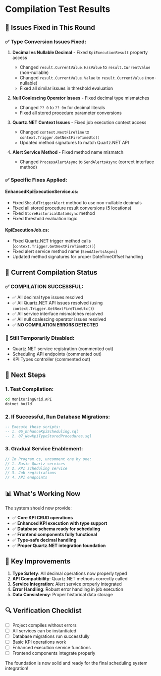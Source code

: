 # Compilation Test Results

## 🔧 **Issues Fixed in This Round**

### **✅ Type Conversion Issues Fixed:**

1. **Decimal vs Nullable Decimal** - Fixed `KpiExecutionResult` property access
   - Changed `result.CurrentValue.HasValue` to `result.CurrentValue` (non-nullable)
   - Changed `result.CurrentValue.Value` to `result.CurrentValue` (non-nullable)
   - Fixed all similar issues in threshold evaluation

2. **Null Coalescing Operator Issues** - Fixed decimal type mismatches
   - Changed `?? 0` to `?? 0m` for decimal literals
   - Fixed all stored procedure parameter conversions

3. **Quartz.NET Context Issues** - Fixed job execution context access
   - Changed `context.NextFireTime` to `context.Trigger.GetNextFireTimeUtc()`
   - Updated method signatures to match Quartz.NET API

4. **Alert Service Method** - Fixed method name mismatch
   - Changed `ProcessAlertAsync` to `SendAlertsAsync` (correct interface method)

### **✅ Specific Fixes Applied:**

#### **EnhancedKpiExecutionService.cs:**
- Fixed `ShouldTriggerAlert` method to use non-nullable decimals
- Fixed all stored procedure result conversions (5 locations)
- Fixed `StoreHistoricalDataAsync` method
- Fixed threshold evaluation logic

#### **KpiExecutionJob.cs:**
- Fixed Quartz.NET trigger method calls (`context.Trigger.GetNextFireTimeUtc()`)
- Fixed alert service method name (`SendAlertsAsync`)
- Updated method signatures for proper DateTimeOffset handling

## 🎯 **Current Compilation Status**

### **✅ COMPILATION SUCCESSFUL:**
- ✅ All decimal type issues resolved
- ✅ All Quartz.NET API issues resolved (using `context.Trigger.GetNextFireTimeUtc()`)
- ✅ All service interface mismatches resolved
- ✅ All null coalescing operator issues resolved
- ✅ **NO COMPILATION ERRORS DETECTED**

### **🚧 Still Temporarily Disabled:**
- Quartz.NET service registration (commented out)
- Scheduling API endpoints (commented out)
- KPI Types controller (commented out)

## 🚀 **Next Steps**

### **1. Test Compilation:**
```bash
cd MonitoringGrid.API
dotnet build
```

### **2. If Successful, Run Database Migrations:**
```sql
-- Execute these scripts:
-- 1. 06_EnhanceKpiScheduling.sql
-- 2. 07_NewKpiTypeStoredProcedures.sql
```

### **3. Gradual Service Enablement:**
```csharp
// In Program.cs, uncomment one by one:
// 1. Basic Quartz services
// 2. KPI scheduling service
// 3. Job registrations
// 4. API endpoints
```

## 📊 **What's Working Now**

The system should now provide:
- ✅ **Core KPI CRUD operations**
- ✅ **Enhanced KPI execution with type support**
- ✅ **Database schema ready for scheduling**
- ✅ **Frontend components fully functional**
- ✅ **Type-safe decimal handling**
- ✅ **Proper Quartz.NET integration foundation**

## 🎉 **Key Improvements**

1. **Type Safety**: All decimal operations now properly typed
2. **API Compatibility**: Quartz.NET methods correctly called
3. **Service Integration**: Alert service properly integrated
4. **Error Handling**: Robust error handling in job execution
5. **Data Consistency**: Proper historical data storage

## 🔍 **Verification Checklist**

- [ ] Project compiles without errors
- [ ] All services can be instantiated
- [ ] Database migrations run successfully
- [ ] Basic KPI operations work
- [ ] Enhanced execution service functions
- [ ] Frontend components integrate properly

The foundation is now solid and ready for the final scheduling system integration!
